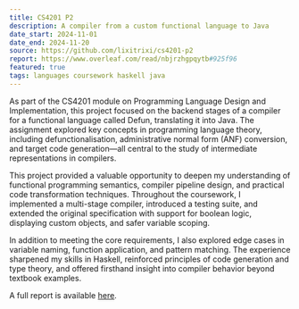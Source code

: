 ```yaml
---
title: CS4201 P2
description: A compiler from a custom functional language to Java
date_start: 2024-11-01
date_end: 2024-11-20
source: https://github.com/lixitrixi/cs4201-p2
report: https://www.overleaf.com/read/nbjrzhgpqytb#925f96
featured: true
tags: languages coursework haskell java
---
```

As part of the CS4201 module on Programming Language Design and Implementation, this project focused on the backend stages of a compiler for a functional language called Defun, translating it into Java. The assignment explored key concepts in programming language theory, including defunctionalisation, administrative normal form (ANF) conversion, and target code generation—all central to the study of intermediate representations in compilers.

This project provided a valuable opportunity to deepen my understanding of functional programming semantics, compiler pipeline design, and practical code transformation techniques. Throughout the coursework, I implemented a multi-stage compiler, introduced a testing suite, and extended the original specification with support for boolean logic, displaying custom objects, and safer variable scoping.

In addition to meeting the core requirements, I also explored edge cases in variable naming, function application, and pattern matching. The experience sharpened my skills in Haskell, reinforced principles of code generation and type theory, and offered firsthand insight into compiler behavior beyond textbook examples.

A full report is available [here](https://www.overleaf.com/read/nbjrzhgpqytb#925f96).
